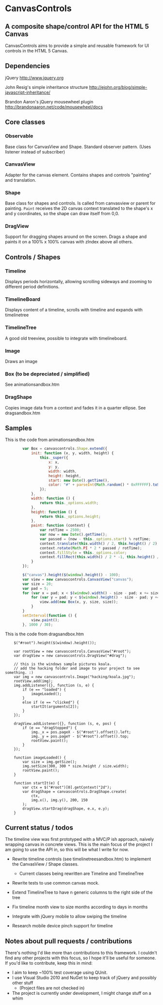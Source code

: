 # CanvasControls
## A composite shape/control API for the HTML 5 Canvas

CanvasControls aims to provide a simple and reusable framework for UI controls in the HTML 5 Canvas.

## Dependencies

jQuery
http://www.jquery.org

John Resig's simple inheritance structure
http://ejohn.org/blog/simple-javascript-inheritance/

Brandon Aaron's jQuery mousewheel plugin
http://brandonaaron.net/code/mousewheel/docs

## Core classes

### Observable

Base class for CanvasView and Shape.
Standard observer pattern. (Uses listener instead of subscriber)

### CanvasView

Adapter for the canvas element. Contains shapes and controls "painting" and translation.

### Shape

Base class for shapes and controls. Is called from canvasview or parent for painting.
`Paint` receives the 2D canvas context translated to the shape's x and y coordinates,
so the shape can draw itself from 0,0.

### DragView

Support for dragging shapes around on the screen. 
Drags a shape and paints it on a 100% x 100% canvas with zIndex above all others.

## Controls / Shapes

### Timeline

Displays periods horizontally, allowing scrolling sideways and zooming to different period definitions.

### TimelineBoard

Displays content of a timeline, scrolls with timeline and expands with timelinetree

### TimelineTree

A good old treeview, possible to integrate with timelineboard.

### Image

Draws an image

### Box (to be depreciated / simplified)

See animationsandbox.htm

### DragShape

Copies image data from a context and fades it in a quarter ellipse.
See dragsandbox.htm

## Samples

This is the code from animationsandbox.htm

```javascript
		var Box = canvascontrols.Shape.extend({
			init: function (x, y, width, height) {
				this._super({
					x: x,
					y: y,
					width: width,
					height: height,
					start: new Date().getTime(),
					color: "#" + parseInt(Math.random() * 0xFFFFFF).toString(16)
				});
			},
			width: function () {
				return this._options.width;
			},
			height: function () {
				return this._options.height;
			},
			paint: function (context) {
				var rotTime = 2500;
				var now = new Date().getTime();
				var passed = (now - this._options.start) % rotTime;
				context.translate(this.width() / 2, this.height() / 2);
				context.rotate(Math.PI * 2 * passed / rotTime);
				context.fillStyle = this._options.color;
				context.fillRect(this.width() / 2 * -1, this.height() / 2 * -1, this.width(), this.height());
			}
		});

		$("canvas").height($(window).height() - 100);
		var view = new canvascontrols.CanvasView("canvas");
		var size = 20;
		var pad = 5;
		for (var x = pad; x < $(window).width() - size - pad; x += size + pad) {
			for (var y = pad; y < $(window).height() - size - pad; y += size + pad) {
				view.add(new Box(x, y, size, size));
			}
		}
		setInterval(function () {
			view.paint();
		}, 1000 / 30);
```

This is the code from dragsandbox.htm

```
	$("#root").height($(window).height());

	var rootView = new canvascontrols.CanvasView("#root");
	var dragView = new canvascontrols.DragView("#drag");

	// this is the windows sample pictures koala.
	// add the hacking folder and image to your project to see something. :)
	var img = new canvascontrols.Image("hacking/koala.jpg");
	rootView.add(img);
	img.addListener({}, function (s, e) {
		if (e == "loaded") {
			imageLoaded();
		}
		else if (e == "clicked") {
			startIt(arguments[2]);
		}
	});

	dragView.addListener({}, function (s, e, pos) {
		if (e == "dragStopped") {
			img._x = pos.pageX - $("#root").offset().left;
			img._y = pos.pageY - $("#root").offset().top;
			rootView.paint();
		}
	});

	function imageLoaded() {
		var size = img.getSize();
		img.setSize(300, 300 * size.height / size.width);
		rootView.paint();
	}

	function startIt(e) {
		var ctx = $("#root")[0].getContext("2d");
		var dragShape = canvascontrols.DragShape.create(
			ctx,
			img.x(), img.y(), 200, 150
		);
		dragView.startDrag(dragShape, e.x, e.y);
	}
```

## Current status / todos

The timeline view was first prototyped with a MVC/P ish approach, naively wrapping canvas in concrete views.
This is the main focus of the project I am going to use the API in, so this will be what I write for now.

- Rewrite timeline controls (see timelinetreesandbox.htm) to implement the CanvasView / Shape classes.
  - Current classes being rewritten are Timeline and TimelineTree
- Rewrite tests to use common canvas mock.

- Extend TimelineTree to have n generic columns to the right side of the tree

- Fix timeline month view to size months according to days in months
- Integrate with jQuery mobile to allow swiping the timeline
- Research mobile device pinch support for timeline

## Notes about pull requests / contributions

There's nothing I'd like more than contributions to this framework.
I couldn't find any other projects with this focus, so I hope it'll be useful for someone. 
If you'd like to contribute, keep this in mind:

- I aim to keep ~100% test coverage using QUnit.
- I use Visual Studio 2010 and NuGet to keep track of jQuery and possibly other stuff
  - (Project files are not checked in)
- The project is currently under development, I might change stuff on a whim